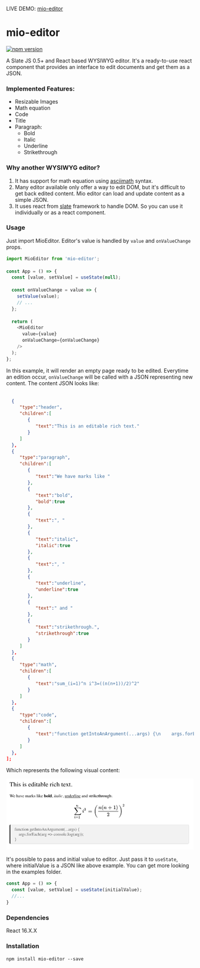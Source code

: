 LIVE DEMO: [mio-editor](https://asnunes.github.io/mio-editor)

# mio-editor

[![npm version](https://badge.fury.io/js/mio-editor.svg)](https://badge.fury.io/js/mio-editor)

A Slate JS 0.5+ and React based WYSIWYG editor. It's a ready-to-use react component that provides an interface to edit documents and get them as a JSON.

### Implemented Features: 

- Resizable Images
- Math equation
- Code
- Title
- Paragraph:
  - Bold
  - Italic
  - Underline
  - Strikethrough

### Why another WYSIWYG editor?

1. It has support for math equation using [asciimath](http://asciimath.org/) syntax.
2. Many editor available only offer a way to edit DOM, but it's difficult to get back edited content. Mio editor can load and update content as a simple JSON.
3. It uses react from [slate](https://docs.slatejs.org/) framework to handle DOM. So you can use it individually or as a react component.

### Usage

Just import MioEditor. Editor's value is handled by ```value``` and ```onValueChange``` props.

```javascript
import MioEditor from 'mio-editor';

const App = () => {
  const [value, setValue] = useState(null);

  const onValueChange = value => {
    setValue(value);
    // ...
  };

  return (
    <MioEditor
      value={value}
      onValueChange={onValueChange}
    />
  );
};
```

In this example, it will render an empty page ready to be edited. Everytime an edition occur, ```onValueChange``` will be called with a JSON representing new content. The content JSON looks like:

````json

  {
     "type":"header",
     "children":[
        {
           "text":"This is an editable rich text."
        }
     ]
  },
  {
     "type":"paragraph",
     "children":[
        {
           "text":"We have marks like "
        },
        {
           "text":"bold",
           "bold":true
        },
        {
           "text":", "
        },
        {
           "text":"italic",
           "italic":true
        },
        {
           "text":", "
        },
        {
           "text":"underline",
           "underline":true
        },
        {
           "text":" and "
        },
        {
           "text":"strikethrough.",
           "strikethrough":true
        }
     ]
  },
  {
     "type":"math",
     "children":[
        {
           "text":"sum_(i=1)^n i^3=((n(n+1))/2)^2"
        }
     ]
  },
  {
     "type":"code",
     "children":[
        {
           "text":"function getIntoAnArgument(...args) {\n    args.forEach(arg => console.log(arg));\n}"
        }
     ]
  },
];
````

Which represents the following visual content:

![editor content example](./docs/images/screenshot.png)


It's possible to pass and initial value to editor. Just pass it to ```useState```, where initialValue is a JSON like above example. You can get more looking in the examples folder.

```javascript
const App = () => {
  const [value, setValue] = useState(initialValue);
  //...
}
```

### Dependencies

React 16.X.X

### Installation

```
npm install mio-editor --save
```

